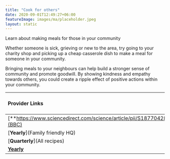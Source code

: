 ```yaml
---
title: "Cook for others"
date: 2020-09-01T12:49:27+06:00
featureImage: images/ma/placeholder.jpeg
layout: static
---
```


Learn about making meals for those in your community

Whether someone is sick, grieving or new to the area, try going to your charity shop and picking up a cheap casserole dish to make a meal for someone in your community.

Bringing meals to your neighbours can help build a stronger sense of community and promote goodwill. By showing kindness and empathy towards others, you could create a ripple effect of positive actions within your community.

| Provider Links      | Free or Paid  |  
| :-----------          | :--------------:      |  
| [**https://www.sciencedirect.com/science/article/pii/S1877042814003140**](BBC) | Online | 
| [**Yearly**](Family friendly HQ) | Online | 
| [**Quarterly**](All recipes) | Online | 
| [**Yearly**](Gousto) |  | 
  

<br/><br/>






